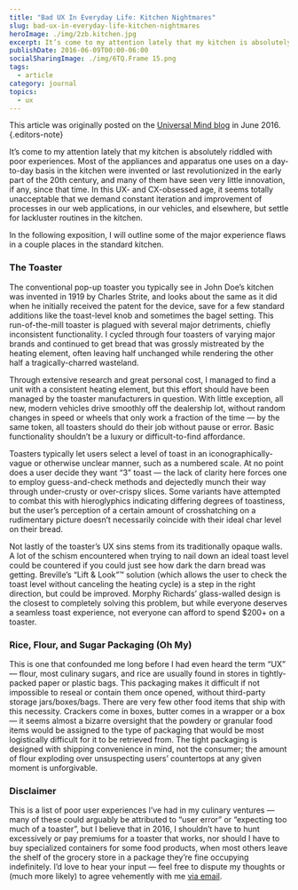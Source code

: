```yaml
---
title: "Bad UX In Everyday Life: Kitchen Nightmares"
slug: bad-ux-in-everyday-life-kitchen-nightmares
heroImage: ./img/2zb.kitchen.jpg
excerpt: It’s come to my attention lately that my kitchen is absolutely riddled with poor experiences. Most of the appliances and apparatus one uses on a day-to-day basis in the kitchen were invented or last revolutionized in the early part of the 20th century, and many of them have seen very little innovation, if any, since that time. I'd like to file a complaint.
publishDate: 2016-06-09T00:00-06:00
socialSharingImage: ./img/6TQ.Frame 15.png
tags:
  - article
category: journal
topics:
  - ux
---
```


This article was originally posted on the [Universal Mind blog](http://www.universalmind.com/blog/bad-ux-in-everyday-life-part-1-the-kitchen/) in June 2016.{.editors-note}

It’s come to my attention lately that my kitchen is absolutely riddled with poor experiences. Most of the appliances and apparatus one uses on a day-to-day basis in the kitchen were invented or last revolutionized in the early part of the 20th century, and many of them have seen very little innovation, if any, since that time. In this UX- and CX-obsessed age, it seems totally unacceptable that we demand constant iteration and improvement of processes in our web applications, in our vehicles, and elsewhere, but settle for lackluster routines in the kitchen.

In the following exposition, I will outline some of the major experience flaws in a couple places in the standard kitchen.

### The Toaster

The conventional pop-up toaster you typically see in John Doe’s kitchen was invented in 1919 by Charles Strite, and looks about the same as it did when he initially received the patent for the device, save for a few standard additions like the toast-level knob and sometimes the bagel setting. This run-of-the-mill toaster is plagued with several major detriments, chiefly inconsistent functionality. I cycled through four toasters of varying major brands and continued to get bread that was grossly mistreated by the heating element, often leaving half unchanged while rendering the other half a tragically-charred wasteland.

Through extensive research and great personal cost, I managed to find a unit with a consistent heating element, but this effort should have been managed by the toaster manufacturers in question. With little exception, all new, modern vehicles drive smoothly off the dealership lot, without random changes in speed or wheels that only work a fraction of the time — by the same token, all toasters should do their job without pause or error. Basic functionality shouldn’t be a luxury or difficult-to-find affordance.

Toasters typically let users select a level of toast in an iconographically-vague or otherwise unclear manner, such as a numbered scale. At no point does a user decide they want “3” toast — the lack of clarity here forces one to employ guess-and-check methods and dejectedly munch their way through under-crusty or over-crispy slices. Some variants have attempted to combat this with hieroglyphics indicating differing degrees of toastiness, but the user’s perception of a certain amount of crosshatching on a rudimentary picture doesn’t necessarily coincide with their ideal char level on their bread.

Not lastly of the toaster’s UX sins stems from its traditionally opaque walls. A lot of the schism encountered when trying to nail down an ideal toast level could be countered if you could just see how dark the darn bread was getting. Breville’s “Lift & Look”™ solution (which allows the user to check the toast level without canceling the heating cycle) is a step in the right direction, but could be improved. Morphy Richards’ glass-walled design is the closest to completely solving this problem, but while everyone deserves a seamless toast experience, not everyone can afford to spend $200+ on a toaster.

### Rice, Flour, and Sugar Packaging (Oh My)

This is one that confounded me long before I had even heard the term “UX” — flour, most culinary sugars, and rice are usually found in stores in tightly-packed paper or plastic bags. This packaging makes it difficult if not impossible to reseal or contain them once opened, without third-party storage jars/boxes/bags. There are very few other food items that ship with this necessity. Crackers come in boxes, butter comes in a wrapper or a box — it seems almost a bizarre oversight that the powdery or granular food items would be assigned to the type of packaging that would be most logistically difficult for it to be retrieved from. The tight packaging is designed with shipping convenience in mind, not the consumer; the amount of flour exploding over unsuspecting users’ countertops at any given moment is unforgivable.

### Disclaimer

This is a list of poor user experiences I’ve had in my culinary ventures — many of these could arguably be attributed to “user error” or “expecting too much of a toaster”, but I believe that in 2016, I shouldn’t have to hunt excessively or pay premiums for a toaster that works, nor should I have to buy specialized containers for some food products, when most others leave the shelf of the grocery store in a package they’re fine occupying indefinitely. I’d love to hear your input — feel free to dispute my thoughts or (much more likely) to agree vehemently with me [via email](mailto:yo@henry.codes).
